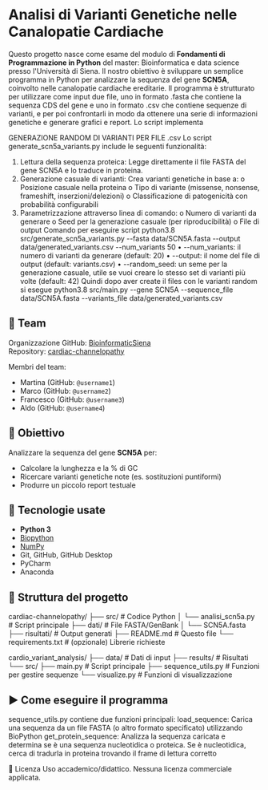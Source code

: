 # Analisi di Varianti Genetiche nelle Canalopatie Cardiache

Questo progetto nasce come esame del modulo di **Fondamenti di Programmazione in Python** del master: Bioinformatica e data science presso l'Università di Siena. Il nostro obiettivo è sviluppare un semplice programma in Python per analizzare la sequenza del gene **SCN5A**, coinvolto nelle canalopatie cardiache ereditarie.
Il programma è strutturato per utilizzare come input due file, uno in formato .fasta che contiene la sequenza CDS del gene e uno in formato .csv che contiene sequenze di varianti, e per poi confrontarli in modo da ottenere una serie di informazioni genetiche e generare grafici e report.
Lo script implementa 

GENERAZIONE RANDOM DI VARIANTI PER FILE .csv
Lo script generate_scn5a_variants.py include le seguenti funzionalità:
1.	Lettura della sequenza proteica: Legge direttamente il file FASTA del gene SCN5A e lo traduce in proteina.
2.	Generazione casuale di varianti: Crea varianti genetiche in base a: 
o	Posizione casuale nella proteina
o	Tipo di variante (missense, nonsense, frameshift, inserzioni/delezioni)
o	Classificazione di patogenicità con probabilità configurabili
3.	Parametrizzazione attraverso linea di comando: 
o	Numero di varianti da generare
o	Seed per la generazione casuale (per riproducibilità)
o	File di output
Comando per eseguire script
python3.8 src/generate_scn5a_variants.py --fasta data/SCN5A.fasta --output data/generated_variants.csv --num_variants 50
•	--num_variants: il numero di varianti da generare (default: 20) 
•	--output: il nome del file di output (default: variants.csv) 
•	--random_seed: un seme per la generazione casuale, utile se vuoi creare lo stesso set di varianti più volte (default: 42)
Quindi dopo aver create il files con le varianti random si esegue
python3.8 src/main.py --gene SCN5A --sequence_file data/SCN5A.fasta --variants_file data/generated_variants.csv


## 👥 Team

Organizzazione GitHub: [BioinformaticSiena](https://github.com/BioinformaticSiena)  
Repository: [cardiac-channelopathy](https://github.com/BioinformaticSiena/cardiac-channelopathy)

Membri del team:
- Martina (GitHub: `@username1`)
- Marco (GitHub: `@username2`)
- Francesco (GitHub: `@username3`)
- Aldo (GitHub: `@username4`)

## 🧬 Obiettivo

Analizzare la sequenza del gene **SCN5A** per:
- Calcolare la lunghezza e la % di GC
- Ricercare varianti genetiche note (es. sostituzioni puntiformi)
- Produrre un piccolo report testuale

## 🧰 Tecnologie usate

- **Python 3**
- [Biopython](https://biopython.org)
- [NumPy](https://numpy.org)
- Git, GitHub, GitHub Desktop
- PyCharm
- Anaconda

## 📁 Struttura del progetto

cardiac-channelopathy/
├── src/ # Codice Python
│ └── analisi_scn5a.py # Script principale
├── dati/ # File FASTA/GenBank
│ └── SCN5A.fasta
├── risultati/ # Output generati
├── README.md # Questo file
└── requirements.txt # (opzionale) Librerie richieste

cardio_variant_analysis/
├── data/                  # Dati di input
├── results/               # Risultati
└── src/
    ├── main.py            # Script principale
    ├── sequence_utils.py  # Funzioni per gestire sequenze
    └── visualize.py       # Funzioni di visualizzazione

## ▶️ Come eseguire il programma
sequence_utils.py contiene due funzioni principali:
load_sequence: Carica una sequenza da un file FASTA (o altro formato specificato) utilizzando BioPython
get_protein_sequence: Analizza la sequenza caricata e determina se è una sequenza nucleotidica o proteica. Se è nucleotidica, cerca di tradurla in proteina trovando il frame di lettura corretto

📄 Licenza
Uso accademico/didattico. Nessuna licenza commerciale applicata.
